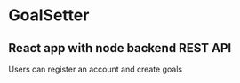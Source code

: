 # GoalSetter

## React app with node backend REST API

Users can register an account and create goals
